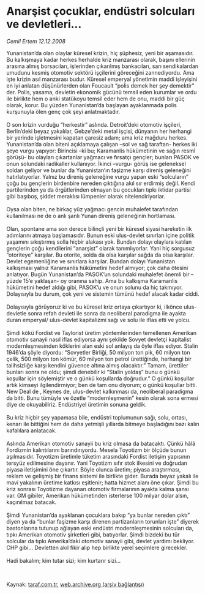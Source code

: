 # Anarşist çocuklar, endüstri solcuları ve devletleri...

*Cemil Ertem 12.12.2008*

<div class="taraf_structure_2col_1zq">
<div class="margen_n">



 <p>Yunanistan’da olan olaylar küresel krizin, hiç şüphesiz, yeni bir aşamasıdır. Bu kalkışmaya kadar herkes herhalde kriz manzarası olarak, başını ellerinin arasına almış borsacıları, işlerinden çıkarılmış bankacıları, sarı sendikalardan umudunu kesmiş otomotiv sektörü işçilerini göreceğini zannediyordu. Ama işte krizin asıl manzarası budur. Küresel emperyal yönetimin maddi işleyişini en iyi anlatan düşünürlerden olan Foucault “polis demek her şey demektir” der. Polis, yasama, devletin ekonomik gücünü temsil eden kurumlar ve ordu ile birlikte hem o anki statükoyu temsil eder hem de onu, maddi bir güç olarak, korur. Bu yüzden Yunanistan’da başlayan ayaklanmada polis kurşunuyla ölen genç çok şeyi anlatmaktadır. <br/><br/>O son krizin vurduğu “herkestir” aslında. Detroit’deki otomotiv işçileri, Berlin’deki beyaz yakalılar, Gebze’deki metal işçisi, dünyanın her herhangi bir yerinde işletmesini kapatan çaresiz adam; ama kriz mağduru herkes. Yunanistan’da olan biteni açıklamaya çalışan –sol ve sağ taraftan- herkes iki şeye vurgu yapıyor: Birincisi –ki bu; Karamanlis hükümetinin ve sağın resmî görüşü- bu olayları çıkartanlar yağmacı ve fırsatçı gençler; bunları PASOK ve onun solundaki radikaller kullanıyor. İkinci –vurgu- görüş ise geleneksel soldan geliyor ve bunlar da Yunanistan’ın faşizme karşı direniş geleneğini hatırlatıyorlar. Yalnız bu direniş geleneğine vurgu yapan eski “solcuların” çoğu bu gençlerin birdenbire nereden çıktığına akıl sır erdirmiş değil. Kendi partilerinden ya da örgütlerinden olmayan bu çocukları tıpkı iktidar partisi gibi başıboş, şiddet meraklısı lümpenler olarak nitelendiriyorlar. <br/><br/>Oysa olan biten, ne birkaç yüz yağmacı gencin muhalefet tarafından kullanılması ne de o anlı şanlı Yunan direniş geleneğinin hortlaması. <br/><br/>Olan, spontane ama son derece bilinçli yeni bir küresel siyasi hareketin ilk adımlarını atmaya başlamasıdır. Bunun eski ulus-devlet sınırları içine politik yaşamını sıkıştırmış solla hiçbir alakası yok. Bundan dolayı olaylara katılan gençlerin çoğu kendilerini “anarşist” olarak tanımlıyorlar. Yani hiç sorgusuz “otoriteye” karşılar. Bu otorite, solda da olsa karşılar sağda da olsa karşılar. Devlet egemenliğine ve sınırlara karşılar. Bundan dolayı Yunanistan kalkışması yalnız Karamanlis hükümetini hedef almıyor; çok daha ötesini anlatıyor. Bugün Yunanistan’da PASOK’un solundaki muhalefet önemli bir –yüzde 15’e yaklaşan- oy oranına sahip. Ama bu kalkışma Karamanlis hükümetini hedef aldığı gibi, PASOK’u ve onun solunu da hiç takmıyor. Dolayısıyla bu durum, çok yeni ve sistemin tümünü hedef alacak kadar ciddi. <br/><br/>Dolayısıyla görüyoruz ki ve bu küresel kriz ortaya çıkartıyor ki, ilkönce ulus-devletle sonra refah devleti ile sonra da neoliberal paradigma ile ayakta duran emperyal/ ulus-devlet kapitalizmi sağı ve solu ile iflas etti ve yolcu. <br/><br/>Şimdi kökü Fordist ve Taylorist üretim yöntemlerinden temellenen Amerikan otomotiv sanayii nasıl iflas ediyorsa aynı şekilde Sovyet devletçi kapitalist modernleşmesinden köklerini alan eski sol anlayış da öyle iflas ediyor. Stalin 1946’da şöyle diyordu: “Sovyetler Birliği, 50 milyon ton pik, 60 milyon ton çelik, 500 milyon ton kömür, 60 milyon ton petrol ürettiğinde, herhangi bir talihsizliğe karşı kendini güvence altına almış olacaktır.” Tamam, ürettiler bunları sonra ne oldu; şimdi denebilir ki “Stalin yoldaş” bunu o günkü koşullar için söylemiştir ve o günkü koşullarda doğrudur.” O günkü koşullar artık kimseyi ilgilendirmiyor; ben de tam onu diyorum; o günkü koşullar bitti. New Deal de , Keynes de, ulus-devlet kalkınması da, neoliberal paradigma da bitti. Bunu tümüyle ve özetle “modernleşmenin” kesin olarak sona ermesi diye de okuyabiliriz. Endüstriyel üretimin sonuna geldik. <br/><br/>Bu kriz hiçbir şey yapamasa bile, endüstri toplumunun sağı, solu, ortası, kenarı ile bittiğini hem de daha yetmişli yıllarda bitmeye başladığını bazı kalın kafalılara anlatacak. <br/><br/>Aslında Amerikan otomotiv sanayii bu kriz olmasa da batacaktı. Çünkü hâlâ Fordizmin kalıntılarını barındırıyordu. Mesela Toyotizm bir ölçüde bunun aşılmasıdır. Toyotizm üretimle tüketim arasındaki Fordist iletişim yapısının tersyüz edilmesine dayanır. Yani Toyotizm sıfır stok ilkesini ve doğrudan piyasa iletişimini öne çıkartır. Böyle olunca üretim; piyasa araştırması, reklam ve gelişmiş bir finans sistemi ile birlikte gider. Burada beyaz yakalı ile mavi yakalının üretime katkısı eşitlenir; hatta hizmet alanı öne çıkar. Şimdi bu kriz sonrası Toyotizme dayanan otomotiv firmalarının ayakta kalma şansı var. GM gibiler, Amerikan hükümetinden isterlerse 100 milyar dolar alsın, kaçınılmaz batacak. <br/><br/>Şimdi Yunanistan’da ayaklanan çocuklara bakıp “ya bunlar nereden çıktı” diyen ya da “bunlar faşizme karşı direnen partizanların torunları işte” diyerek bastonlarına tutunup ağlayan eski endüstri modernleşmesinin solcuları da, tıpkı Amerikan otomotiv şirketleri gibi, batıyorlar. Şimdi bizdeki bu tür solcular da tıpkı Amerika’daki otomotiv sanayii gibi, devlet yardımı bekliyor. CHP gibi... Devletten akıl fikir alıp hep birlikte yerel seçimlere girecekler. <br/><br/>Hadi bakalım; kim tutar sizi; kim kurtarır sizi...</p>

<br/>


<div id="taraf_not">
</div>

</div>


</div>

Kaynak: [taraf.com.tr](http://www.taraf.com.tr:80/makale/3073.htm), [web.archive.org (arşiv bağlantısı)](http://web.archive.org/web/20090219151930/http://www.taraf.com.tr:80/makale/3073.htm)
